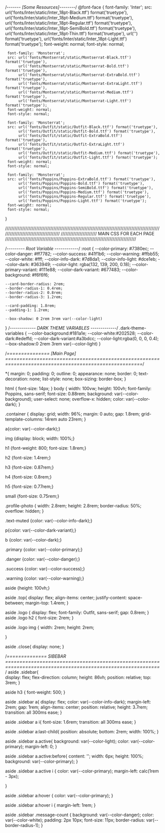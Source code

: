 /*------- [Some Resources]--------*/
@font-face {
     font-family: 'Inter';
     src: url('fonts/Inter/static/Inter_18pt-Black.ttf') format('truetype'),
          url('fonts/Inter/static/Inter_18pt-Medium.ttf') format('truetype'),
          url('fonts/Inter/static/Inter_18pt-Regular.ttf') format('truetype'),
          url('fonts/Inter/static/Inter_18pt-SemiBold.ttf') format('truetype'),
          url('fonts/Inter/static/Inter_18pt-Thin.ttf') format('truetype'),
          url('') format('truetype'),
          url('fonts/Inter/static/Inter_18pt-Light.ttf') format('truetype');
     font-weight: normal;
     font-style: normal;
 
     font-family: 'Monsterrat';
     src: url('fonts/Montserrat/static/Montserrat-Black.ttf') format('truetype'),
          url('fonts/Montserrat/static/Montserrat-Bold.ttf') format('truetype'),
          url('fonts/Montserrat/static/Montserrat-ExtraBold.ttf') format('truetype'),
          url('fonts/Montserrat/static/Montserrat-ExtraLight.ttf') format('truetype'),
          url('fonts/Montserrat/static/Montserrat-Medium.ttf') format('truetype'),
          url('fonts/Montserrat/static/Montserrat-Light.ttf') format('truetype');
     font-weight: normal;
     font-style: normal;

     font-family: 'Monsterrat';
     src: url('fonts/Outfit/static/Outfit-Black.ttf') format('truetype'),
          url('fonts/Outfit/static/Outfit-Bold.ttf') format('truetype'),
          url('fonts/Outfit/static/Outfit-ExtraBold.ttf') format('truetype'),
          url('fonts/Outfit/static/Outfit-ExtraLight.ttf') format('truetype'),
          url('fonts/Outfit/static/Outfit-Medium.ttf') format('truetype'),
          url('fonts/Outfit/static/Outfit-Light.ttf') format('truetype');
     font-weight: normal;
     font-style: normal;

     font-family: 'Monsterrat';
     src: url('fonts/Poppins/Poppins-ExtraBold.ttf') format('truetype'),
          url('fonts/Poppins/Poppins-Bold.ttf') format('truetype'),
          url('fonts/Poppins/Poppins-SemiBold.ttf') format('truetype'),
          url('fonts/Poppins/Poppins-Medium.ttf') format('truetype'),
          url('fonts/Poppins/Poppins-Regular.ttf') format('truetype'),
          url('fonts/Poppins/Poppins-Light.ttf') format('truetype');
     font-weight: normal;
     font-style: normal;
 }



//////////////////////////////////////////////////////////////////////////////////////////////////////////////////////////////////////
///////////////////////   MAIN CSS FOR EACH PAGE ////////////////////////////////////////////////////////////////////////////////////


 /*--------- Root Variable ------------*/
 :root {
    --color-primary: #7380ec;
    --color-danger: #ff7782;
    --color-success: #41f1b6;
    --color-warning: #ffbb55;
    --color-white: #fff;
    --color-info-dark: #7d8da1;
    --color-info-light: #dce1eb;
    --color-dark: #363949;
    --color-light: rgba(132, 139, 200, 0.18);
    --color-primary-variant: #111e88;
    --color-dark-variant: #677483;
    --color-background: #f6f6f6;

    --card-border-radius: 2rem;
    --border-radius-1: 0.4rem;
    --border-radius-2: 0.8rem;    
    --border-radius-3: 1.2rem;

    --card-padding: 1.8rem;
    --padding-1: 1.2rem;

    --box-shadow: 0 2rem 3rem var(--color-light)
}
/*------------- DARK THEME VARIABLES -------------*/
.dark-theme-variables {
    --color-background:#181a1e;
    --color-white:#202528;
    --color-dark:#edeffd;
    --color-dark-variant:#a3bdcc;
    --color-light:rgba(0, 0, 0, 0.4);
    --box-shadow:0 2rem 3rem var(--color-light)
}

/*=============== [Main Page] ======================================================================================================*/

*{
    margin: 0;
    padding: 0;
    outline: 0;
    appearance: none;
    border: 0;
    text-decoration: none;
    list-style: none;
    box-sizing: border-box;
}

html {
    font-size: 14px;
}
body {
    width: 100vw;
    height: 100vh;
    font-family: Poppins, sans-serif;
    font-size: 0.88rem;
    background: var(--color-background);
    user-select: none;
    overflow-x: hidden;
    color: var(--color-dark);
}

.container {
    display: grid;
    width: 96%;
    margin: 0 auto;
    gap: 1.8rem;
    grid-template-columns: 14rem auto 23rem;
}

a{color: var(--color-dark);}

img {display: block; width: 100%;}

h1 {font-weight: 800; font-size: 1.8rem;}

h2 {font-size: 1.4rem;}

h3 {font-size: 0.87rem;}

h4 {font-size: 0.8rem;}

h5 {font-size: 0.77rem;}

small {font-size: 0.75rem;}

.profile-photo {
    width: 2.8rem;
    height: 2.8rem;
    border-radius: 50%;
    overflow: hidden;
}

.text-muted {color: var(--color-info-dark);}

p{color: var(--color-dark-variant);}

b {color: var(--color-dark);}

.primary {color: var(--color-primary);}

.danger {color: var(--color-danger);}

.success {color: var(--color-success);}

.warning {color: var(--color-warning);}

aside {height: 100vh;}

aside .top{
    display: flex;
    align-items: center;
    justify-content: space-between;
    margin-top: 1.4rem;
}

aside .logo {
    display: flex;
    font-family: Outfit, sans-serif;
    gap: 0.8rem;
}
aside .logo h2 {
    font-size: 2rem;
}

aside .logo img {
    width: 2rem;
    height: 2rem;

}

aside .close{
    display: none;
}

/*============== SIBEBAR ============================================================================================================*/
aside .sidebar{     
    display: flex;
    flex-direction: column;
    height: 86vh;
    position: relative;
    top: 3rem;
}

aside h3 {
    font-weight: 500;
}

aside .sidebar a{
    display: flex;
    color: var(--color-info-dark);
    margin-left: 2rem;
    gap: 1rem;
    align-items: center;
    position: relative;
    height: 3.7rem;
    transition: all 300ms ease;
}

aside .sidebar a i{
    font-size: 1.6rem;
    transition: all 300ms ease;
}

aside .sidebar a:last-child{
    position: absolute;
    bottom: 2rem;
    width: 100%;
}

aside .sidebar a.active{
    background: var(--color-light);
    color: var(--color-primary);
    margin-left: 0;
}

aside .sidebar a.active:before{
    content: '';
    width: 6px;
    height: 100%;     
    background: var(--color-primary);
}

aside .sidebar a.active i {
    color: var(--color-primary);
    margin-left: calc(1rem - 3px);

}

aside .sidebar a:hover {
    color: var(--color-primary);
}

aside .sidebar a:hover i {
    margin-left: 1rem;
}

aside .sidebar .message-count {
    background: var(--color-danger);
    color: var(--color-white);
    padding: 2px 10px;
    font-size: 11px;
    border-radius: var(--border-radius-1);
}
